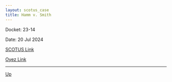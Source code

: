 ```yaml
---
layout: scotus_case
title: Hamm v. Smith
---
```


Docket: 23-14

Date: 20 Jul 2024

[SCOTUS Link](https://www.supremecourt.gov/opinions/23pdf/602us1r39_2b8e.pdf)

[Oyez Link](https://www.oyez.org/cases/2024/23-14)

---

[Up](./README.md)